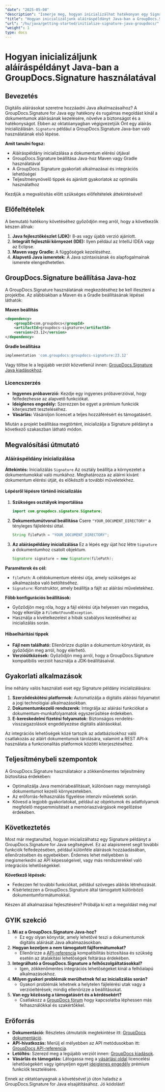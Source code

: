 ```yaml
---
"date": "2025-05-08"
"description": "Ismerje meg, hogyan inicializálhat hatékonyan egy Signature példányt a GroupDocs.Signature for Java segítségével. Kövesse ezt az átfogó útmutatót a dokumentumaláíró alkalmazásai fejlesztéséhez."
"title": "Hogyan inicializáljunk aláíráspéldányt Java-ban a GroupDocs.Signature használatával"
"url": "/hu/java/getting-started/initialize-signature-java-groupdocs/"
"weight": 1
type: docs
---
```

# Hogyan inicializáljunk aláíráspéldányt Java-ban a GroupDocs.Signature használatával

## Bevezetés

Digitális aláírásokat szeretne hozzáadni Java alkalmazásaihoz? A GroupDocs.Signature for Java egy hatékony és rugalmas megoldást kínál a dokumentumok aláírásának kezelésére, növelve a biztonságot és a hatékonyságot. Ebben az oktatóanyagban végigvezetjük Önt egy aláírás inicializálásán. `Signature` például a GroupDocs.Signature Java-ban való használatának első lépése.

**Amit tanulni fogsz:**
- Aláíráspéldány inicializálása a dokumentum elérési útjával
- GroupDocs.Signature beállítása Java-hoz Maven vagy Gradle használatával
- A GroupDocs.Signature gyakorlati alkalmazásai és integrációs lehetőségei
- Teljesítménynövelő tippek és ajánlott gyakorlatok az optimális használathoz

Kezdjük a megvalósítás előtt szükséges előfeltételek áttekintésével!

## Előfeltételek

A bemutató hatékony követéséhez győződjön meg arról, hogy a következők készen állnak:

1. **Java fejlesztőkészlet (JDK):** 8-as vagy újabb verzió ajánlott.
2. **Integrált fejlesztői környezet (IDE):** Ilyen például az IntelliJ IDEA vagy az Eclipse.
3. **Maven vagy Gradle:** A függőségek kezeléséhez.
4. **Alapvető Java ismeretek:** A Java szintaxisának és alapfogalmainak ismerete elengedhetetlen.

## GroupDocs.Signature beállítása Java-hoz

A GroupDocs.Signature használatának megkezdéséhez be kell illeszteni a projektbe. Az alábbiakban a Maven és a Gradle beállításának lépései láthatók:

**Maven beállítás**
```xml
<dependency>
    <groupId>com.groupdocs</groupId>
    <artifactId>groupdocs-signature</artifactId>
    <version>23.12</version>
</dependency>
```

**Gradle beállítása**
```gradle
implementation 'com.groupdocs:groupdocs-signature:23.12'
```

Vagy töltse le a legújabb verziót közvetlenül innen: [GroupDocs.Signature Java kiadásokhoz](https://releases.groupdocs.com/signature/java/).

### Licencszerzés
- **Ingyenes próbaverzió:** Kezdje egy ingyenes próbaverzióval, hogy felfedezhesse az alapvető funkciókat.
- **Ideiglenes engedély:** Szerezzen be egyet a prémium funkciók kiterjesztett teszteléséhez.
- **Vásárlás:** Vásároljon licencet a teljes hozzáférésért és támogatásért.

Miután a projekt beállítása megtörtént, inicializálja a Signature példányt a következő szakaszban látható módon.

## Megvalósítási útmutató

### Aláíráspéldány inicializálása

**Áttekintés:**
Inicializálás `Signature` Az osztály beállítja a környezetet a dokumentumokkal való munkához. Meghatározza az aláírni kívánt dokumentum elérési útját, és előkészíti a további műveletekhez.

#### Lépésről lépésre történő inicializálás

1. **Szükséges osztályok importálása**
   ```java
   import com.groupdocs.signature.Signature;
   ```
2. **Dokumentumútvonal beállítása**
   Csere `"YOUR_DOCUMENT_DIRECTORY"` a tényleges fájlelérési úttal.
   ```java
   String filePath = "YOUR_DOCUMENT_DIRECTORY";
   ```
3. **Az aláíráspéldány inicializálása**
   Ez a lépés egy újat hoz létre `Signature` a dokumentumhoz csatolt objektum.
   ```java
   Signature signature = new Signature(filePath);
   ```

**Paraméterek és cél:**
- `filePath`: A céldokumentum elérési útja, amely szükséges az alkalmazásba való betöltéséhez.
- `Signature`: Konstruktor, amely beállítja a fájlt az aláírási műveletekhez.

**Főbb konfigurációs beállítások:**
- Győződjön meg róla, hogy a fájl elérési útja helyesen van megadva, hogy elkerülje a `FileNotFoundException`.
- Használja a kivételkezelést a hibák szabályos kezeléséhez az inicializálás során.

#### Hibaelhárítási tippek
- **Fájl nem található:** Ellenőrizze duplán a dokumentum könyvtárát, és győződjön meg arról, hogy elérhető.
- **Verzióütközések:** Győződjön meg arról, hogy a GroupDocs.Signature kompatibilis verzióit használja a JDK-beállításaival.

## Gyakorlati alkalmazások

Íme néhány valós használati eset egy Signature példány inicializálására:
1. **Szerződéskötési platformok:** Automatizálja a digitális aláírási folyamatot a jogi technológiai alkalmazásokban.
2. **Dokumentumkezelő rendszerek:** Integrálja az aláírási funkciókat a dokumentum-munkafolyamatok egyszerűsítése érdekében.
3. **E-kereskedelmi fizetési folyamatok:** Biztonságos rendelés-visszaigazolások engedélyezése digitális aláírásokkal.

Az integrációs lehetőségek közé tartozik az adatbázisokhoz való csatlakozás az aláírt dokumentumok tárolására, valamint a REST API-k használata a funkcionalitás platformok közötti kiterjesztéséhez.

## Teljesítménybeli szempontok

A GroupDocs.Signature használatakor a zökkenőmentes teljesítmény biztosítása érdekében:
- Optimalizálja Java memóriabeállításait, különösen nagy mennyiségű dokumentumot kezelő környezetekben.
- Az erőforrás-felhasználás figyelése intenzív műveletek során.
- Kövesd a legjobb gyakorlatokat, például az objektumok és adatfolyamok megfelelő megsemmisítését a memóriaszivárgások megelőzése érdekében.

## Következtetés

Most már megtanultad, hogyan inicializálhatsz egy Signature példányt a GroupDocs.Signature for Java segítségével. Ez az alapismeret segít további funkciók felfedezésében, például különféle aláírások hozzáadásában, ellenőrzésében és egyebekben. Érdemes lehet mélyebben is megismerkedni az API képességeivel, vagy más rendszerekkel való integrációs lehetőségekkel.

**Következő lépések:**
- Fedezzen fel további funkciókat, például szöveges aláírás létrehozását.
- Kísérletezzen a GroupDocs.Signature által támogatott különböző dokumentumformátumokkal.

Készen áll alkalmazásai fejlesztésére? Próbálja ki ezt a megoldást még ma!

## GYIK szekció

1. **Mi az a GroupDocs.Signature Java-hoz?**
   - Ez egy olyan könyvtár, amely lehetővé teszi a dokumentumok digitális aláírását Java alkalmazásokban.
2. **Hogyan kezeljem a nem támogatott fájlformátumokat?**
   - Ellenőrizze a [API-referencia](https://reference.groupdocs.com/signature/java/) kompatibilitás biztosítása és szükség esetén az átalakítási lehetőségek feltárása érdekében.
3. **Integrálható a GroupDocs.Signature a felhőszolgáltatásokkal?**
   - Igen, zökkenőmentes integrációs lehetőségeket kínál a felhőalapú alkalmazásokhoz.
4. **Milyen gyakori problémák merülhetnek fel az inicializálás során?**
   - Gyakori problémák lehetnek a helytelen fájlelérési utak vagy a verzióeltérések; mindig ellenőrizze a beállításokat.
5. **Van egy közösség a támogatásért és a kérdésekért?**
   - Csatlakozz a [GroupDocs fórum](https://forum.groupdocs.com/c/signature/) hogy kapcsolatba léphessen más felhasználókkal és szakértőkkel.

## Erőforrás
- **Dokumentáció:** Részletes útmutatók megtekintése itt: [GroupDocs dokumentáció](https://docs.groupdocs.com/signature/java/).
- **API-hivatkozás:** Merülj el mélyebben az API metódusokban itt: [GroupDocs API-referencia](https://reference.groupdocs.com/signature/java/).
- **Letöltés:** Szerezd meg a legújabb verziót innen: [GroupDocs kiadások](https://releases.groupdocs.com/signature/java/).
- **Vásárlás és támogatás:** Látogassa meg a [vásárlási oldal](https://purchase.groupdocs.com/buy) licencelési lehetőségekért vagy igényeljen egyet [ideiglenes engedély](https://purchase.groupdocs.com/temporary-license/) prémium funkciók tesztelésére.

Ennek az oktatóanyagnak a követésével jó úton haladsz a GroupDocs.Signature for Java elsajátításához. Jó kódolást!